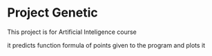 # Project Genetic

This project is for Artificial Inteligence course

it predicts function formula of points given to the program and plots it
